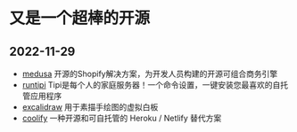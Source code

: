 # 又是一个超棒的开源

## 2022-11-29
* [medusa](https://github.com/medusajs/medusa) 开源的Shopify解决方案，为开发人员构建的开源可组合商务引擎
* [runtipi](https://github.com/meienberger/runtipi) Tipi是每个人的家庭服务器！一个命令设置，一键安装您最喜欢的自托管应用程序
* [excalidraw](https://github.com/excalidraw/excalidraw) 用于素描手绘图的虚拟白板
* [coolify](https://github.com/coollabsio/coolify) 一种开源和可自托管的 Heroku / Netlify 替代方案
